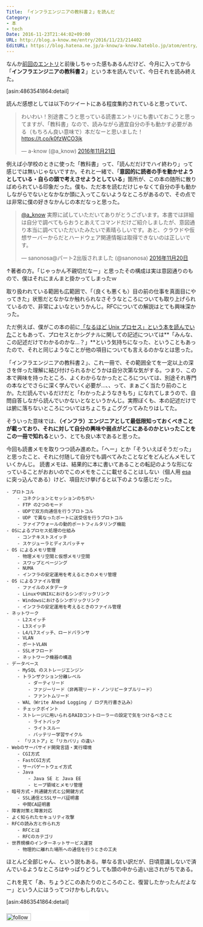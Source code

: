```yaml
---
Title: 「インフラエンジニアの教科書２」を読んだ
Category:
- 本
- tech
Date: 2016-11-23T21:44:02+09:00
URL: http://blog.a-know.me/entry/2016/11/23/214402
EditURL: https://blog.hatena.ne.jp/a-know/a-know.hateblo.jp/atom/entry/10328749687195581924
---
```


なんか[前回のエントリ](https://blog.a-know.me/entry/2016/11/20/215005)と前後しちゃった感もあるんだけど、今月に入ってから「<b>インフラエンジニアの教科書２</b>」という本を読んでいて、今日それを読み終えた。




[asin:4863541864:detail]




<!-- more -->



読んだ感想としては以下のツイートにある程度集約されていると思っていて、


<blockquote class="twitter-tweet" data-lang="ja"><p lang="ja" dir="ltr">わいわい！別途書こうと思っている読書エントリにも書いておこうと思ってますが、「教科書」なので、読みながら適宜自分の手も動かす必要がある（もちろん良い意味で）本だなーと思いました！ <a href="https://t.co/k0fzWCO3jk">https://t.co/k0fzWCO3jk</a></p>&mdash; a-know (@a_know) <a href="https://twitter.com/a_know/status/800494639782334464">2016年11月21日</a></blockquote>
<script async src="//platform.twitter.com/widgets.js" charset="utf-8"></script>


例えば小学校のときに使った「教科書」って、「読んだだけでハイ終わり」って感じでは無いじゃないですか。それと一緒で、「<b>意図的に読者の手を動かせようとしている・自らの頭で考えさせようとしている</b>」箇所が、この本の随所に散りばめられている印象だった。僕も、ただ本を読むだけじゃなくて自分の手も動かしながらでないとなかなか頭に入ってこないようなところがあるので、その点では非常に僕の好きなかんじの本だなっと思った。




<blockquote class="twitter-tweet" data-lang="ja"><p lang="ja" dir="ltr"><a href="https://twitter.com/a_know">@a_know</a> 実際に試していただいてありがとうございます。本書では詳細は自分で調べてもらおうとあえてコマンドだけご紹介しましたが、意図通り本当に調べていただいたみたいで素晴らしいです。あと、クラウドや仮想サーバーからだとハードウェア関連情報は取得できないのは正しいです。</p>&mdash; sanonosa@パート2出版されました (@sanonosa) <a href="https://twitter.com/sanonosa/status/800377520692412416">2016年11月20日</a></blockquote>
<script async src="//platform.twitter.com/widgets.js" charset="utf-8"></script>


↑著者の方。「じゃっかん不親切だなー」と思ったその構成は実は意図通りのもので、僕はそれにまんまと掛かってしまったｗ




取り扱われている範囲も広範囲で、「（良くも悪くも）目の前の仕事を真面目にやってきた」状態だとなかなか触れられなさそうなところについても取り上げられているので、非常によいなというかんじ。RFCについての解説はとても興味深かった。


ただ例えば、僕がこの本の前に[「なるほど Unix プロセス」という本を読んでいた](https://blog.a-know.me/entry/2016/10/17/070111)こともあって、プロセスとかシグナルに関しての記述については**「みんな、この記述だけでわかるのかな...？」**という気持ちになった、ということもあったので、それと同じようなことが他の項目についても言えるのかなとは思った。


「インフラエンジニアの教科書２」、これ一冊で、その範囲全てを一定以上の深さを伴った理解に結び付けられるかどうかは自分次第な気がする。つまり、この本で興味を持ったところ、よくわからなかったところについては、別途それ専門の本などでさらに深く学んでいく必要が...、、って、まぁごく当たり前のことか。ただ読んでいるだけだと「わかったようなきもち」になれてしまうので、自問自答しながら読んでいかないとなというかんじ。実際ぼくも、本の記述だけでは腑に落ちないところについてはちょこちょこググってみたりはしてた。


そういった意味では、<b>（インフラ）エンジニアとして最低限知っておくべきことが載っており、それに対して自分の興味や弱点がどこにあるのかといったことをこの一冊で知れる</b>という、とても良い本であると思った。


今回も読書メモを取りつつ読み進めた。「へー」とか「そういえばそうだった」と思ったこと、それに付随して自分でも調べてみたことなどをどんどんメモしていくかんじ。
読書メモは、結果的に本に書いてあることの転記のような形になっていることがおおいのでこのメモをここに載せることはしない（個人用 [esa](https://esa.io/) に突っ込んである）けど、項目だけ挙げると以下のような感じだった。


```
- プロトコル
    - コネクションとセッションのちがい
    - FTP の2つのモード
    - UDPで双方向通信を行うプロトコル
    - UDP で異なったポートに送受信を行うプロトコル
    - ファイアウォールの動的ポートフィルタリング機能
- OSによるプロセス処理の仕組み
    - コンテキストスイッチ
    - スケジューラとディスパッチャ
- OS によるメモリ管理
    - 物理メモリ空間と仮想メモリ空間
    - スワップとページング
    - NUMA
    - インフラの安定運用を考えるときのメモリ管理
- OS によるファイル管理
    - ファイルのメタデータ
    - LinuxやUNIXにおけるシンボリックリンク
    - Windowsにおけるシンボリックリンク
    - インフラの安定運用を考えるときのファイル管理
- ネットワーク
    - L2スイッチ
    - L3スイッチ
    - L4/L7スイッチ、ロードバランサ
    - VLAN
    - ポートVLAN
    - SSLオフロード
    - ネットワーク機器の構造
- データベース
    - MySQL のストレージエンジン
    - トランザクション分離レベル
        - ダーティリード
        - ファジーリード（非再現リード・ノンリピータブルリード）
        - ファントムリード
    - WAL（Write Ahead Logging / ログ先行書き込み）
    - チェックポイント
    - ストレージに用いられるRAIDコントローラーの設定で気をつけるべきこと
        - ライトバック
        - ライトスルー
        - バッテリー学習サイクル
    - 「リストア」と「リカバリ」の違い
- Webのサーバサイド開発言語・実行環境
    - CGI方式
    - FastCGI方式
    - サーバゲートウェイ方式
    - Java
        - Java SE と Java EE
        - ヒープ領域とメモリ管理
- 暗号方式・共通鍵方式と公開鍵方式
    - SSL通信とSSLサーバ証明書
    - 中間CA証明書
- 障害対策と障害対応
- よく知られたセキュリティ攻撃
- RFCの読み方と作られ方
    - RFCとは
    - RFCのカテゴリ
- 世界規模のインターネットサービス運営
    - 物理的に離れた場所への通信を行うときの工夫
```

ほとんど全部じゃん、という説もある。単なる言い訳だが、日頃意識しないで済んでいるようなところはやっぱりどうしても頭の中から追い出されがちである。

これを見て「あ、ちょうどこのあたりのところのこと、復習したかったんだよなー」という人にはうってつけかもしれない。


[asin:4863541864:detail]


<div>
<a href='http://cloud.feedly.com/#subscription%2Ffeed%2Fhttp%3A%2F%2Fblog.a-know.me%2Ffeed'  target='blank'><img id='feedlyFollow' src='//s3.feedly.com/img/follows/feedly-follow-rectangle-volume-small_2x.png' alt='follow us in feedly' width='65' height='20'></a>

<iframe src="//blog.hatena.ne.jp/a-know/a-know.hateblo.jp/subscribe/iframe" allowtransparency="true" frameborder="0" scrolling="no" width="150" height="28"></iframe>
</div>
